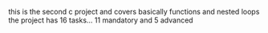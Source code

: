 this is the second c project and covers basically functions and nested loops
the project has 16 tasks... 11 mandatory and 5 advanced
